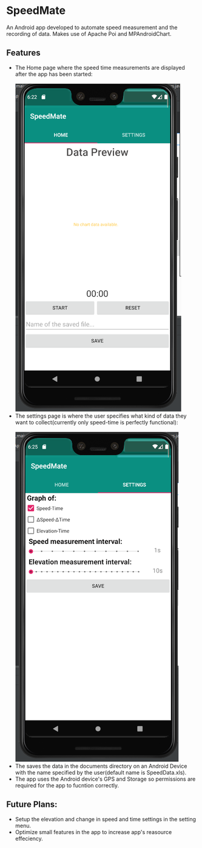 SpeedMate
=========
An Android app developed to automate speed measurement and the recording of data. Makes use of Apache Poi and MPAndroidChart.

Features
--------
* The Home page where the speed time measurements are displayed after the app has been started:<br/><br/>
![Image](https://github.com/BilalShakh/SpeedMate/blob/master/img1.PNG)
* The settings page is where the user specifies what kind of data they want to collect(currently only speed-time is perfectly functional):<br/><br/>
![Image](https://github.com/BilalShakh/SpeedMate/blob/master/img2.PNG)
* The saves the data in the documents directory on an Android Device with the name specified by the user(default name is SpeedData.xls).
* The app uses the Android device's GPS and Storage so permissions are required for the app to fucntion correctly.

Future Plans:
-------------
* Setup the elevation and change in speed and time settings in the setting menu.
* Optimize small features in the app to increase app's reasource effeciency.

